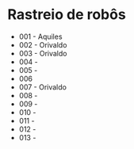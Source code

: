 # Rastreio de robôs 

* 001 - Aquiles 
* 002 - Orivaldo
* 003 - Orivaldo 
* 004 - 
* 005 - 
* 006
* 007 - Orivaldo 
* 008 - 
* 009 - 
* 010 - 
* 011 - 
* 012 - 
* 013 - 

